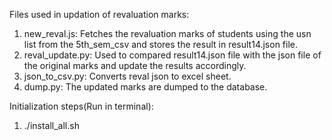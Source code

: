 Files used in updation of revaluation marks:
1. new_reval.js: Fetches the revaluation marks of students using the usn list from the 5th_sem_csv and stores the result in result14.json file.
2. reval_update.py: Used to compared result14.json file with the json file of the original marks and update the results accordingly.
3. json_to_csv.py: Converts reval json to excel sheet.
4. dump.py: The updated marks are dumped to the database.

Initialization steps(Run in terminal):

1. ./install_all.sh
